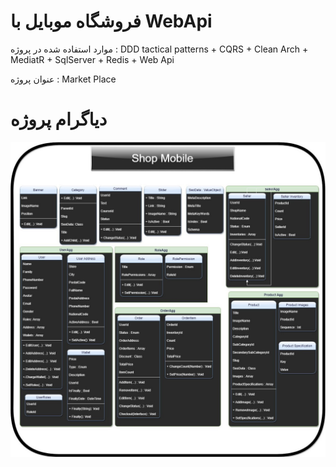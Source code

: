 # فروشگاه موبایل با WebApi

 موارد استفاده شده در پروژه : DDD tactical patterns + CQRS + Clean Arch + MediatR + SqlServer + Redis + Web Api
 
 عنوان پروژه : Market Place
#
# دیاگرام پروژه 
![Eshop-Api](Document/Diagram.jpg)
#
